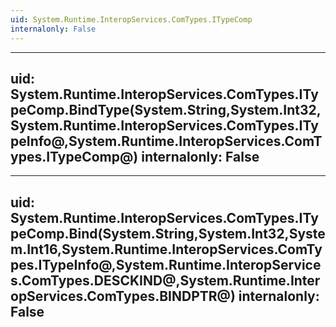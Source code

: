 ```yaml
---
uid: System.Runtime.InteropServices.ComTypes.ITypeComp
internalonly: False
---
```


---
uid: System.Runtime.InteropServices.ComTypes.ITypeComp.BindType(System.String,System.Int32,System.Runtime.InteropServices.ComTypes.ITypeInfo@,System.Runtime.InteropServices.ComTypes.ITypeComp@)
internalonly: False
---

---
uid: System.Runtime.InteropServices.ComTypes.ITypeComp.Bind(System.String,System.Int32,System.Int16,System.Runtime.InteropServices.ComTypes.ITypeInfo@,System.Runtime.InteropServices.ComTypes.DESCKIND@,System.Runtime.InteropServices.ComTypes.BINDPTR@)
internalonly: False
---
